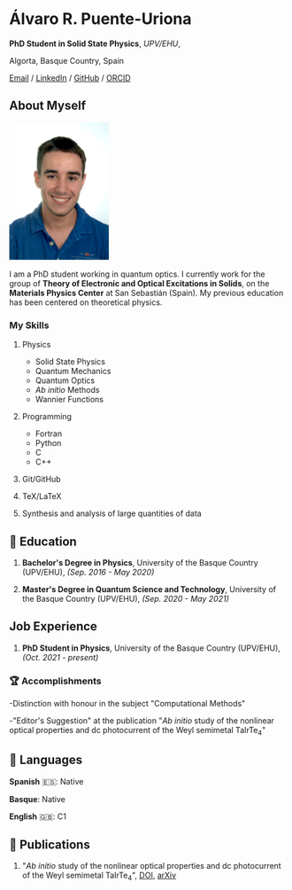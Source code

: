# Álvaro R. Puente-Uriona

**PhD Student in Solid State Physics**, *UPV/EHU*,

Algorta, Basque Country, Spain

[Email](mailto:irukoa@live.com) / [LinkedIn](https://www.linkedin.com/in/%C3%A1lvaro-r-puente-uriona-463049268/) / [GitHub](https://github.com/irukoa/) / [ORCID](https://orcid.org/0000-0003-1915-8804)

## About Myself

<img src="assets/profile.png"  width="180">

I am a PhD student working in quantum optics. I currently work for the group of **Theory of Electronic and Optical Excitations in Solids**, on the **Materials Physics Center** at San Sebastián (Spain). My previous education has been centered on theoretical physics.

### My Skills

1. Physics
   - Solid State Physics
   - Quantum Mechanics
   - Quantum Optics
   - *Ab initio* Methods
   - Wannier Functions

2. Programming
   - Fortran
   - Python
   - C
   - C++

3. Git/GitHub

4. TeX/LaTeX

5. Synthesis and analysis of large quantities of data

## 📖 Education

1. **Bachelor's Degree in Physics**, University of the Basque Country (UPV/EHU), _(Sep. 2016 - May 2020)_

2. **Master's Degree in Quantum Science and Technology**, University of the Basque Country (UPV/EHU), _(Sep. 2020 - May 2021)_

## Job Experience

1. **PhD Student in Physics**, University of the Basque Country (UPV/EHU), _(Oct. 2021 - present)_

### 🏆 Accomplishments

-Distinction with honour in the subject "Computational Methods"

-"Editor's Suggestion" at the publication "*Ab initio* study of the nonlinear optical properties and dc photocurrent of the Weyl semimetal TaIrTe<sub>4</sub>"

## 💬 Languages

**Spanish** 🇪🇸: Native

**Basque**󠁳: Native

**English** 🇬🇧: C1

## 📜 Publications

1. "*Ab initio* study of the nonlinear optical properties and dc photocurrent of the Weyl semimetal TaIrTe<sub>4</sub>", [DOI](https://doi.org/10.1103/PhysRevB.107.205204), [arXiv](https://arxiv.org/abs/2302.03090)

